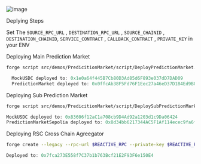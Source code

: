 ![image](https://github.com/user-attachments/assets/002e164a-0f84-468b-9637-e6dd2ade5ef8)

Deplying Steps

Set The `SOURCE_RPC_URL` , `DESTINATION_RPC_URL` , `SOURCE_CHAINID` , `DESTINATION_CHAINID`, `SERVICE_CONTRACT` , `CALLBACK_CONTRACT` , `PRIVATE_KEY` in your ENV

Deploying Main Prediction Market

```bash
forge script src/demos/PredicitionMarket/script/DeployPredictionMarket.s.sol --rpc-url $SOURCE_RPC_URL --private-key $PRIVATE_KEY --broadcast --via-ir
```

```ts
  MockUSDC deployed to: 0x1e0a64f445B7Cb80D3Ad85d6F893e037dD7DAD09
  PredictionMarket deployed to: 0x0ffcAb38F5Fd76F1Eec27a46eD37D184Ed9B0931
```

Deploying Sub Prediction Market

```bash
forge script src/demos/PredicitionMarket/script/DeploySubPredictionMarket.s.sol --rpc-url $SOURCE_RPC_URL --private-key $PRIVATE_KEY --broadcast --via-ir
```

```ts
MockUSDC deployed to: 0x83606f12aC1a708cb9D4Ad92a1203d1c9Da06424
PredictionMarketSepolia deployed to: 0x8d34bb6217344AC5F1Af114ecec9fa6f4038B5c2
```

Deploying RSC Cross Chain Agreegator

```bash
forge create --legacy --rpc-url $REACTIVE_RPC --private-key $REACTIVE_PRIVATE_KEY --broadcast src/demos/PredicitionMarket/CrossChainAggregator.sol:CrossChainAggregator --value 0.01ether --constructor-args $SYSTEM_CONTRACT_ADDR $SOURCE_CHAINID $DESTINATION_CHAINID <PredictionMarket_Address_Main> <PredictionMarket_Address_Sub> --via-ir
```

```ts
Deployed to: 0x7fca273E558f7C37b1b763Bcf21E2F93F6e150E4
```
